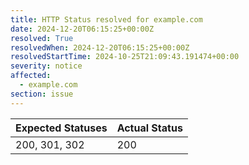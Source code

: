 ```yaml
---
title: HTTP Status resolved for example.com
date: 2024-12-20T06:15:25+00:00Z
resolved: True
resolvedWhen: 2024-12-20T06:15:25+00:00Z
resolvedStartTime: 2024-10-25T21:09:43.191474+00:00
severity: notice
affected:
  - example.com
section: issue
---
```


| Expected Statuses | Actual Status  |
|-------------------|----------------|
| 200, 301, 302 | 200 |
